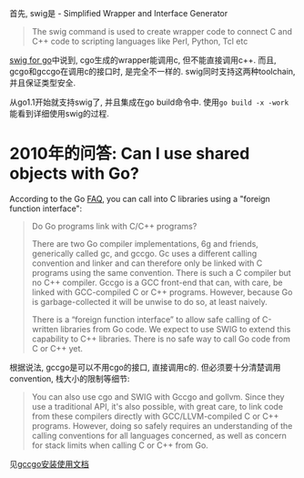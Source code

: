 首先, swig是 - Simplified Wrapper and Interface Generator
> The  swig  command  is  used  to  create  wrapper  code to connect C and C++ code to scripting languages like Perl, Python, Tcl etc

[swig for go](http://www.swig.org/Doc4.0/Go.html)中说到, cgo生成的wrapper能调用c, 但不能直接调用c++.
而且, gcgo和gccgo在调用c的接口时, 是完全不一样的.
swig同时支持这两种toolchain, 并且保证类型安全.

从go1.1开始就支持swig了, 并且集成在go build命令中. 使用`go build -x -work`能看到详细使用swig的过程.

# 2010年的问答: Can I use shared objects with Go?

According to the Go [FAQ](http://golang.org/doc/go_faq.html#Do_Go_programs_link_with_Cpp_programs), you can call into C libraries using a "foreign function interface":

> Do Go programs link with C/C++ programs?
> 
> There are two Go compiler implementations, 6g and friends, generically called gc, and gccgo. Gc uses a different calling convention and linker and can therefore only be linked with C programs using the same convention. There is such a C compiler but no C++ compiler. Gccgo is a GCC front-end that can, with care, be linked with GCC-compiled C or C++ programs. However, because Go is garbage-collected it will be unwise to do so, at least naively.
> 
> There is a “foreign function interface” to allow safe calling of C-written libraries from Go code. We expect to use SWIG to extend this capability to C++ libraries. There is no safe way to call Go code from C or C++ yet.

根据说法, gccgo是可以不用cgo的接口, 直接调用c的. 但必须要十分清楚调用convention, 栈大小的限制等细节:
> You can also use cgo and SWIG with Gccgo and gollvm. Since they use a traditional API, it's also possible, with great care, to link code from these compilers directly with GCC/LLVM-compiled C or C++ programs. However, doing so safely requires an understanding of the calling conventions for all languages concerned, as well as concern for stack limits when calling C or C++ from Go.

见[gccgo安装使用文档](https://golang.org/doc/install/gccgo#C_Interoperability)

